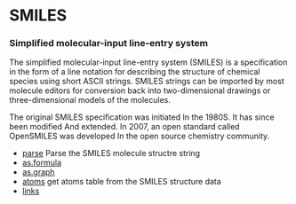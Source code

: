 # SMILES

### Simplified molecular-input line-entry system
 
 The simplified molecular-input line-entry system (SMILES) is a specification in the 
 form of a line notation for describing the structure of chemical species using short
 ASCII strings. SMILES strings can be imported by most molecule editors for conversion
 back into two-dimensional drawings or three-dimensional models of the molecules.

 The original SMILES specification was initiated In the 1980S. It has since been 
 modified And extended. In 2007, an open standard called OpenSMILES was developed In
 the open source chemistry community.

+ [parse](SMILES/parse.1) Parse the SMILES molecule structre string
+ [as.formula](SMILES/as.formula.1) 
+ [as.graph](SMILES/as.graph.1) 
+ [atoms](SMILES/atoms.1) get atoms table from the SMILES structure data
+ [links](SMILES/links.1) 
